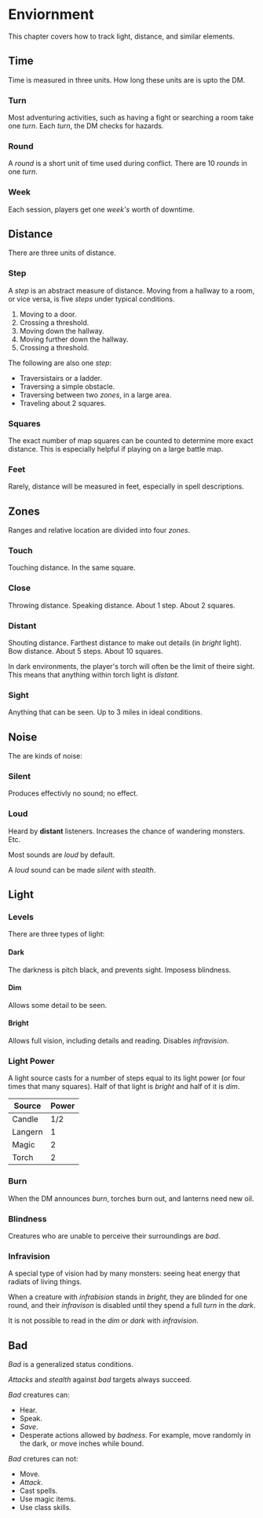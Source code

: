 # Enviornment
This chapter covers how to track light, distance, and similar elements.

## Time
Time is measured in three units. How long these units are is upto the DM.

### Turn
Most adventuring activities, such as having a fight or searching a room take one *turn*. Each *turn*, the DM checks for hazards. 

### Round
A *round* is a short unit of time used during conflict. There are 10 *rounds* in one *turn*.

### Week
Each session, players get one *week's* worth of downtime. 

## Distance
There are three units of distance. 

### Step
A *step* is an abstract measure of distance. Moving from a hallway to a room, or vice versa, is five *steps* under typical conditions.

1. Moving to a door.
2. Crossing a threshold.
3. Moving down the hallway.
4. Moving further down the hallway. 
5. Crossing a threshold.

The following are also one *step*:

- Traversistairs or a ladder.
- Traversing a simple obstacle.
- Traversing between two *zones*, in a large area.
- Traveling about 2 squares.

### Squares
The exact number of map squares can be counted to determine more exact distance. This is especially helpful if playing on a large battle map.

### Feet
Rarely, distance will be measured in feet, especially in spell descriptions.

## Zones
Ranges and relative location are divided into four *zones*.

### Touch 
Touching distance. In the same square.

### Close
Throwing distance. Speaking distance. About 1 step. About 2 squares. 

### Distant
Shouting distance. Farthest distance to make out details (in *bright* light). Bow distance. About 5 steps. About 10 squares.

In dark environments, the player's torch will often be the limit of theire sight. This means that anything within torch light is *distant.*

### Sight
Anything that can be seen. Up to 3 miles in ideal conditions.

## Noise
The are kinds of noise: 

### Silent
Produces effectivly no sound; no effect.

### Loud
Heard by **distant** listeners. Increases the chance of wandering monsters. Etc.

Most sounds are *loud* by default.

A *loud* sound can be made *silent* with *stealth*.

## Light
### Levels
There are three types of light:

#### Dark
The darkness is pitch black, and prevents sight. Imposess blindness.

#### Dim
Allows some detail to be seen.

#### Bright
Allows full vision, including details and reading. Disables *infravision*.

### Light Power
A light source casts for a number of steps equal to its light power (or four times that many squares). Half of that light is *bright* and half of it is *dim*. 

| Source  | Power |
|-------- |-------|
| Candle  | 1/2   |
| Langern | 1     |
| Magic   | 2     |
| Torch   | 2     |

### Burn
When the DM announces *burn*, torches burn out, and lanterns need new oil. 

### Blindness
Creatures who are unable to perceive their surroundings are *bad*.

### Infravision
A special type of vision had by many monsters: seeing heat energy that radiats of living things. 

When a creature with *infrabision* stands in *bright*, they are blinded for one round, and their *infravison* is disabled until they spend a full *turn* in the *dark*.

It is not possible to read in the *dim* or *dark* with *infravision*. 

## Bad
*Bad* is a generalized status conditions. 

*Attacks* and *stealth* against *bad* targets always succeed. 

*Bad* creatures can:
- Hear.
- Speak.
- *Save*.
- Desperate actions allowed by *badness*. For example, move randomly in the dark, or move inches while bound.  

*Bad* cretures can not:
- Move.
- *Attack*.
- Cast spells.
- Use magic items.
- Use class skills.
